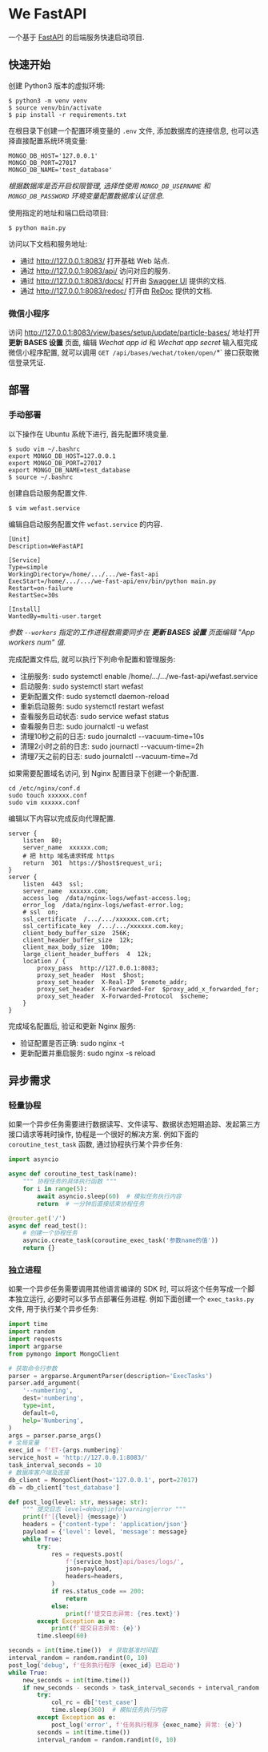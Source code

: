 # We FastAPI

一个基于 [FastAPI](https://fastapi.tiangolo.com/) 的后端服务快速启动项目.

## 快速开始

创建 Python3 版本的虚拟环境:

```shell
$ python3 -m venv venv
$ source venv/bin/activate
$ pip install -r requirements.txt
```

在根目录下创建一个配置环境变量的 `.env` 文件, 添加数据库的连接信息, 也可以选择直接配置系统环境变量:

```shell
MONGO_DB_HOST='127.0.0.1'
MONGO_DB_PORT=27017
MONGO_DB_NAME='test_database'
```

*根据数据库是否开启权限管理, 选择性使用 `MONGO_DB_USERNAME` 和 `MONGO_DB_PASSWORD` 环境变量配置数据库认证信息.*

使用指定的地址和端口启动项目:

```shell
$ python main.py
```

访问以下文档和服务地址:

- 通过 http://127.0.0.1:8083/ 打开基础 Web 站点.
- 通过 http://127.0.0.1:8083/api/ 访问对应的服务.
- 通过 http://127.0.0.1:8083/docs/ 打开由 [Swagger UI](https://github.com/swagger-api/swagger-ui) 提供的文档.
- 通过 http://127.0.0.1:8083/redoc/ 打开由 [ReDoc](https://github.com/Rebilly/ReDoc) 提供的文档.

### 微信小程序

访问 http://127.0.0.1:8083/view/bases/setup/update/particle-bases/ 地址打开 **更新 BASES 设置** 页面, 编辑 *Wechat app id* 和 *Wechat app secret* 输入框完成微信小程序配置, 就可以调用 `GET /api/bases/wechat/token/open/`*` 接口获取微信登录凭证.

## 部署

### 手动部署

以下操作在 Ubuntu 系统下进行, 首先配置环境变量.

```shell
$ sudo vim ~/.bashrc
export MONGO_DB_HOST=127.0.0.1
export MONGO_DB_PORT=27017
export MONGO_DB_NAME=test_database
$ source ~/.bashrc
```

创建自启动服务配置文件.

```shell
$ vim wefast.service
```

编辑自启动服务配置文件 `wefast.service` 的内容.

```shell
[Unit]
Description=WeFastAPI

[Service]
Type=simple
WorkingDirectory=/home/.../.../we-fast-api
ExecStart=/home/.../.../we-fast-api/env/bin/python main.py
Restart=on-failure
RestartSec=30s

[Install]
WantedBy=multi-user.target
```

*参数 `--workers` 指定的工作进程数需要同步在 **更新 BASES 设置** 页面编辑 "App workers num" 值.*

完成配置文件后, 就可以执行下列命令配置和管理服务:

- 注册服务: sudo systemctl enable /home/.../.../we-fast-api/wefast.service
- 启动服务: sudo systemctl start wefast
- 更新配置文件: sudo systemctl daemon-reload
- 重新启动服务: sudo systemctl restart wefast
- 查看服务启动状态: sudo service wefast status
- 查看服务日志: sudo journalctl -u wefast
- 清理10秒之前的日志: sudo journalctl --vacuum-time=10s
- 清理2小时之前的日志: sudo journactl --vacuum-time=2h
- 清理7天之前的日志: sudo journalctl --vacuum-time=7d

如果需要配置域名访问, 到 Nginx 配置目录下创建一个新配置.

```shell
cd /etc/nginx/conf.d
sudo touch xxxxxx.conf
sudo vim xxxxxx.conf
```

编辑以下内容以完成反向代理配置.

```shell
server {
    listen  80;
    server_name  xxxxxx.com;
    # 把 http 域名请求转成 https
    return  301  https://$host$request_uri;
}
server {
    listen  443  ssl;
    server_name  xxxxxx.com;
    access_log  /data/nginx-logs/wefast-access.log;
    error_log  /data/nginx-logs/wefast-error.log;
    # ssl  on;
    ssl_certificate  /.../.../xxxxxx.com.crt;
    ssl_certificate_key  /.../.../xxxxxx.com.key;
    client_body_buffer_size  256K;
    client_header_buffer_size  12k;
    client_max_body_size  100m;
    large_client_header_buffers  4  12k;
    location / {
        proxy_pass  http://127.0.0.1:8083;
        proxy_set_header  Host  $host;
        proxy_set_header  X-Real-IP  $remote_addr;
        proxy_set_header  X-Forwarded-For  $proxy_add_x_forwarded_for;
        proxy_set_header  X-Forwarded-Protocol  $scheme;
    }
}
```

完成域名配置后, 验证和更新 Nginx 服务:

- 验证配置是否正确: sudo nginx -t
- 更新配置并重启服务: sudo nginx -s reload

## 异步需求

### 轻量协程

如果一个异步任务需要进行数据读写、文件读写、数据状态短期追踪、发起第三方接口请求等耗时操作, 协程是一个很好的解决方案. 例如下面的 `coroutine_test_task` 函数, 通过协程执行某个异步任务:

```python
import asyncio

async def coroutine_test_task(name):
    """ 协程任务的具体执行函数 """
    for i in range(5):
        await asyncio.sleep(60)  # 模拟任务执行内容
        return  # 一分钟后直接结束协程任务

@router.get('/')
async def read_test():
    # 创建一个协程任务
    asyncio.create_task(coroutine_exec_task('参数name的值'))
    return {}
```

### 独立进程

如果一个异步任务需要调用其他语言编译的 SDK 时, 可以将这个任务写成一个脚本独立运行, 必要时可以多节点部署任务进程. 例如下面创建一个 `exec_tasks.py` 文件, 用于执行某个异步任务:

```python
import time
import random
import requests
import argparse
from pymongo import MongoClient

# 获取命令行参数
parser = argparse.ArgumentParser(description='ExecTasks')
parser.add_argument(
    '--numbering',
    dest='numbering',
    type=int,
    default=0,
    help='Numbering',
)
args = parser.parse_args()
# 全局变量
exec_id = f'ET-{args.numbering}'
service_host = 'http://127.0.0.1:8083/'
task_interval_seconds = 10
# 数据库客户端及连接
db_client = MongoClient(host='127.0.0.1', port=27017)
db = db_client['test_database']

def post_log(level: str, message: str):
    """ 提交日志 level=debug|info|warning|error """
    print(f'[{level}] {message}')
    headers = {'content-type': 'application/json'}
    payload = {'level': level, 'message': message}
    while True:
        try:
            res = requests.post(
                f'{service_host}api/bases/logs/',
                json=payload,
                headers=headers,
            )
            if res.status_code == 200:
                return
            else:
                print(f'提交日志异常: {res.text}')
        except Exception as e:
            print(f'提交日志异常: {e}')
        time.sleep(60)

seconds = int(time.time())  # 获取基准时间戳
interval_random = random.randint(0, 10)
post_log('debug', f'任务执行程序 {exec_id} 已启动')
while True:
    new_seconds = int(time.time())
    if new_seconds - seconds > task_interval_seconds + interval_random:
        try:
            col_rc = db['test_case']
            time.sleep(360)  # 模拟任务执行内容
        except Exception as e:
            post_log('error', f'任务执行程序 {exec_name} 异常: {e}')
        seconds = int(time.time())
        interval_random = random.randint(0, 10)
```
